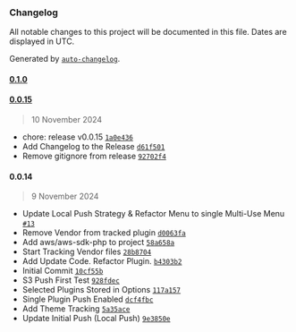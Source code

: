 ### Changelog

All notable changes to this project will be documented in this file. Dates are displayed in UTC.

Generated by [`auto-changelog`](https://github.com/CookPete/auto-changelog).

#### [0.1.0](https://github.com/yourdigitaltoolbox/plugin-tools/compare/0.0.15...0.1.0)

#### [0.0.15](https://github.com/yourdigitaltoolbox/plugin-tools/compare/0.0.14...0.0.15)

> 10 November 2024

- chore: release v0.0.15 [`1a0e436`](https://github.com/yourdigitaltoolbox/plugin-tools/commit/1a0e4366a841b8fc0e50bc01601188e94904ed62)
- Add Changelog to the Release [`d61f501`](https://github.com/yourdigitaltoolbox/plugin-tools/commit/d61f501c6d47c32cb9f469d6b21becd17b06773c)
- Remove gitignore from release [`92702f4`](https://github.com/yourdigitaltoolbox/plugin-tools/commit/92702f4cb9d2a7719c60b602776f7abc00cd894e)

#### 0.0.14

> 9 November 2024

- Update Local Push Strategy & Refactor Menu to single Multi-Use Menu [`#13`](https://github.com/yourdigitaltoolbox/plugin-tools/pull/13)
- Remove Vendor from tracked plugin [`d0063fa`](https://github.com/yourdigitaltoolbox/plugin-tools/commit/d0063fa89cb94d97980a7084e3c2b797510e2a6a)
- Add aws/aws-sdk-php to project [`58a658a`](https://github.com/yourdigitaltoolbox/plugin-tools/commit/58a658aa17464d96da2149849c295922a0c2b900)
- Start Tracking Vendor files [`28b8704`](https://github.com/yourdigitaltoolbox/plugin-tools/commit/28b870467157696808ba3006572691ada85f3edd)
- Add Update Code. Refactor Plugin. [`b4303b2`](https://github.com/yourdigitaltoolbox/plugin-tools/commit/b4303b2f730100207b7eb71bce024864f669d7ab)
- Initial Commit [`10cf55b`](https://github.com/yourdigitaltoolbox/plugin-tools/commit/10cf55be7efddb5f462bb3c424393dd3bdd75d76)
- S3 Push First Test [`928fdec`](https://github.com/yourdigitaltoolbox/plugin-tools/commit/928fdec7c1725711458fefce4482af31a7c777f4)
- Selected Plugins Stored in Options [`117a157`](https://github.com/yourdigitaltoolbox/plugin-tools/commit/117a157cd86e786cd035bfb6ca48df1bc138400b)
- Single Plugin Push Enabled [`dcf4fbc`](https://github.com/yourdigitaltoolbox/plugin-tools/commit/dcf4fbc0368a4006285a111c9cd2b37a8fc6baa8)
- Add Theme Tracking [`5a35ace`](https://github.com/yourdigitaltoolbox/plugin-tools/commit/5a35acec9af2c39fff06b3246b96129678a26c23)
- Update Initial Push (Local Push) [`9e3850e`](https://github.com/yourdigitaltoolbox/plugin-tools/commit/9e3850e4d203b1485ff58333a59e81218a2d96d5)
